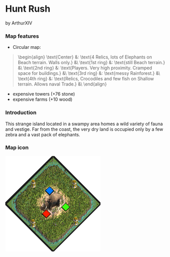 # Hunt Rush
by ArthurXIV

### Map features
- Circular map:

> \begin{align}
\text{Center}   &: \text{4 Relics, lots of Elephants on Beach terrain. Walls only.} &\\
\text{1st ring} &: \text{still Beach terrain.} &\\
\text{2nd ring} &: \text{Players. Very high proximity. Cramped space for buildings.} &\\
\text{3rd ring} &: \text{messy Rainforest.} &\\
\text{4th ring} &: \text{Relics, Crocodiles and few fish on Shallow terrain. Allows naval Trade.} &\\
\end{align}

- expensive towers (+76 stone)
- expensive farms (+10 wood)

### Introduction
This strange island located in a swampy area homes a wild variety of fauna and
vestige. Far from the coast, the very dry land is occupied only by a few zebra
and a vast pack of elephants.

### Map icon
<img src="ArthurXIV_Hunt_Rush.png" alt="Hunt_Rush_icon" width="300" height="auto">